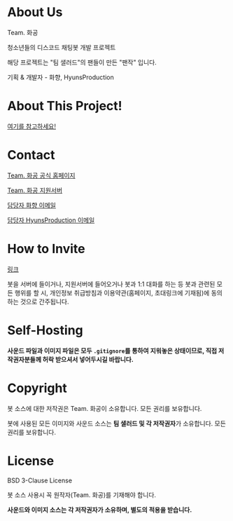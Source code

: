 # About Us

Team. 화공

청소년들의 디스코드 채팅봇 개발 프로젝트

해당 프로젝트는 "팀 샐러드"의 팬들이 만든 "팬작" 입니다.

기획 & 개발자 - 화향, HyunsProduction

# About This Project!

[여기를 참고하세요!](https://rutapofficial.xyz/post/331/)

# Contact

[Team. 화공 공식 홈페이지](https://rutapofficial.xyz)

[Team. 화공 지원서버](https://invite.gg/rutapbot)

[담당자 화향 이메일](mailto:hwahyang@adh.kro.kr)

[담당자 HyunsProduction 이메일](phw3071@naver.com)

# How to Invite

[링크](https://rutapofficial.xyz/invite)

봇을 서버에 들이거나, 지원서버에 들어오거나 봇과 1:1 대화를 하는 등 봇과 관련된 모든 행위를 할 시, 개인정보 취급방침과 이용약관(홈페이지, 초대링크에 기재됨)에 동의하는 것으로 간주됩니다.

# Self-Hosting

**사운드 파일과 이미지 파일은 모두 `.gitignore`를 통하여 지워놓은 상태이므로, 직접 저작권자분들께 __허락 받으셔서 넣어두시길 바랍니다.__**

# Copyright

봇 소스에 대한 저작권은 Team. 화공이 소유합니다. 모든 권리를 보유합니다.

봇에 사용된 모든 이미지와 사운드 소스는 **팀 샐러드 및 각 저작권자**가 소유합니다. 모든 권리를 보유합니다.

# License

BSD 3-Clause License

봇 소스 사용시 꼭 원작자(Team. 화공)를 기재해야 합니다.

**사운드와 이미지 소스는 각 저작권자가 소유하며, 별도의 적용을 받습니다.**
